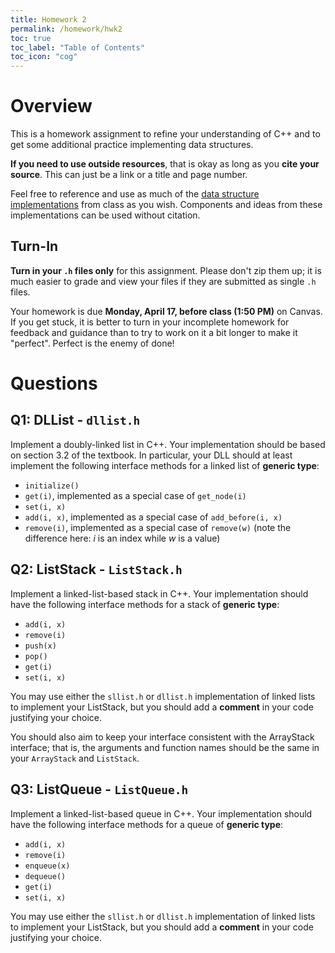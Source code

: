 ```yaml
---
title: Homework 2
permalink: /homework/hwk2
toc: true
toc_label: "Table of Contents"
toc_icon: "cog"
---
```


# Overview

This is a homework assignment to refine your understanding of C++ and to get some additional practice implementing data structures. 

**If you need to use outside resources**, that is okay as long as you **cite your source**. This can just be a link or a title and page number. 

Feel free to reference and use as much of the [data structure implementations](https://github.com/alackles/CMSC-270-ST-23/tree/main/datastructs) from class as you wish. Components and ideas from these implementations can be used without citation.

## Turn-In

**Turn in your `.h` files only** for this assignment. Please don't zip them up; it is much easier to grade and view your files if they are submitted as single `.h` files. 

Your homework is due **Monday, April 17, before class (1:50 PM)** on Canvas. If you get stuck, it is better to turn in your incomplete homework for feedback and guidance than to try to work on it a bit longer to make it "perfect". Perfect is the enemy of done!

# Questions

## Q1: DLList -  `dllist.h`

Implement a doubly-linked list in C++. Your implementation should be based on section 3.2 of the textbook. In particular, your DLL should at least implement the following interface methods for a linked list of **generic type**:

- `initialize()`
- `get(i)`, implemented as a special case of `get_node(i)`
- `set(i, x)`
- `add(i, x)`, implemented as a special case of `add_before(i, x)`
- `remove(i)`, implemented as a special case of `remove(w)` (note the difference here: _i_ is an index while _w_ is a value)

## Q2: ListStack - `ListStack.h`

Implement a linked-list-based stack in C++. Your implementation should have the following interface methods for a stack of **generic type**:


- `add(i, x)`
- `remove(i)`
- `push(x)`
- `pop()`
- `get(i)`
- `set(i, x)`

You may use either the `sllist.h` or `dllist.h` implementation of linked lists to implement your ListStack, but you should add a **comment** in your code justifying your choice.  

You should also aim to keep your interface consistent with the ArrayStack interface; that is, the arguments and function names should be the same in your `ArrayStack` and `ListStack`. 

## Q3: ListQueue -  `ListQueue.h`

Implement a linked-list-based queue in C++. Your implementation should have the following interface methods for a queue of **generic type**:


- `add(i, x)`
- `remove(i)`
- `enqueue(x)`
- `dequeue()`
- `get(i)`
- `set(i, x)`

You may use either the `sllist.h` or `dllist.h` implementation of linked lists to implement your ListStack, but you should add a **comment** in your code justifying your choice.  
